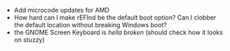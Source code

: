- Add microcode updates for AMD
- How hard can I make rEFInd be the default boot option? Can I clobber the default location without breaking Windows boot?
- the GNOME Screen Keyboard is *hella broken* (should check how it looks on stuzzy)
